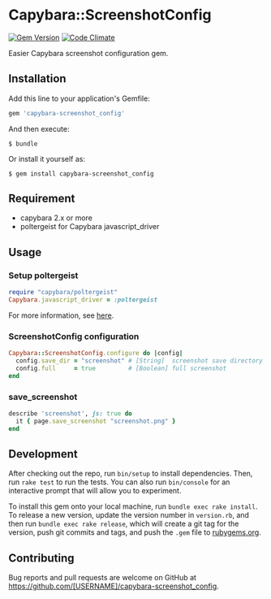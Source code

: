 # Capybara::ScreenshotConfig

[![Gem Version](https://badge.fury.io/rb/capybara-screenshot_config.svg)](https://badge.fury.io/rb/capybara-screenshot_config)
[![Code Climate](https://codeclimate.com/github/toshimaru/capybara-screenshot_config/badges/gpa.svg)](https://codeclimate.com/github/toshimaru/capybara-screenshot_config)

Easier Capybara screenshot configuration gem.

## Installation

Add this line to your application's Gemfile:

```ruby
gem 'capybara-screenshot_config'
```

And then execute:

```
$ bundle
```

Or install it yourself as:

```
$ gem install capybara-screenshot_config
```

## Requirement
- capybara 2.x or more
- poltergeist for Capybara javascript_driver

## Usage

### Setup poltergeist

```ruby
require "capybara/poltergeist"
Capybara.javascript_driver = :poltergeist
```

For more information, see [here](https://github.com/teampoltergeist/poltergeist).

### ScreenshotConfig configuration

```ruby
Capybara::ScreenshotConfig.configure do |config|
  config.save_dir = "screenshot" # [String]  screenshot save directory
  config.full     = true         # [Boolean] full screenshot
end
```

### save_screenshot

```ruby
describe 'screenshot', js: true do
  it { page.save_screenshot "screenshot.png" }
end
```

## Development

After checking out the repo, run `bin/setup` to install dependencies. Then, run `rake test` to run the tests. You can also run `bin/console` for an interactive prompt that will allow you to experiment.

To install this gem onto your local machine, run `bundle exec rake install`. To release a new version, update the version number in `version.rb`, and then run `bundle exec rake release`, which will create a git tag for the version, push git commits and tags, and push the `.gem` file to [rubygems.org](https://rubygems.org).

## Contributing

Bug reports and pull requests are welcome on GitHub at https://github.com/[USERNAME]/capybara-screenshot_config.
